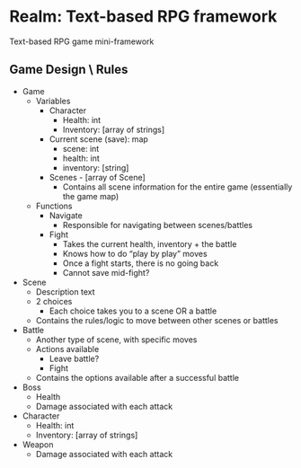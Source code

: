 # Realm: Text-based RPG framework

Text-based RPG game mini-framework


## Game Design \ Rules

* Game
    * Variables
        * Character
            * Health: int
            * Inventory: [array of strings]
        * Current scene (save): map
            * scene: int
            * health: int
            * inventory: [string]
        * Scenes - [array of Scene]
            * Contains all scene information for the entire game (essentially the game map)
    * Functions
        * Navigate
            * Responsible for navigating between scenes/battles
        * Fight
            * Takes the current health, inventory + the battle
            * Knows how to do “play by play” moves
            * Once a fight starts, there is no going back
            * Cannot save mid-fight?
* Scene
    * Description text
    * 2 choices
        * Each choice takes you to a scene OR a battle
    * Contains the rules/logic to move between other scenes or battles
* Battle
    * Another type of scene, with specific moves
    * Actions available
        * Leave battle?
        * Fight
    * Contains the options available after a successful battle
* Boss
    * Health
    * Damage associated with each attack
* Character
    * Health: int
    * Inventory: [array of strings]
* Weapon
    * Damage associated with each attack
